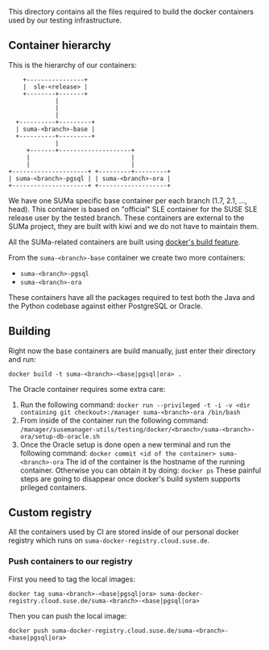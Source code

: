 This directory contains all the files required to build the docker containers
used by our testing infrastructure.

## Container hierarchy

This is the hierarchy of our containers:

```
    +----------------+
    |  sle-<release> |
    +--------+-------+
             |
             |
             |
  +----------+---------+
  | suma-<branch>-base |
  +----------+---------+
             |
     +-------+--------------------+
     |                            |
     |                            |
+---------------------+ +---------+---------+
| suma-<branch>-pgsql | | suma-<branch>-ora |
+---------------------+ +-------------------+
```

We have one SUMa specific base container per each branch (1.7, 2.1, ..., head).
This container is based on "official" SLE container for the SUSE SLE release
user by the tested branch. These containers are external to the SUMa project,
they are built with kiwi and we do not have to maintain them.

All the SUMa-related containers are built using
[docker's build feature](http://docs.docker.io/en/latest/use/builder/).

From the `suma-<branch>-base` container we create two more containers:

  * `suma-<branch>-pgsql`
  * `suma-<branch>-ora`

These containers have all the packages required to test both the Java and the
Python codebase against either PostgreSQL or Oracle.

## Building

Right now the base containers are build manually, just enter their directory and
run:
```
docker build -t suma-<branch>-<base|pgsql|ora> .
```

The Oracle container requires some extra care:
  1) Run the following command: `docker run --privileged -t -i -v <dir containing git checkout>:/manager suma-<branch>-ora /bin/bash`
  2) From inside of the container run the following command: `/manager/susemanager-utils/testing/docker/<branch>/suma-<branch>-ora/setup-db-oracle.sh`
  3) Once the Oracle setup is done open a new terminal and run the following command: `docker commit <id of the container> suma-<branch>-ora`
     The id of the container is the hostname of the running container. Otherwise you can obtain it by doing: `docker ps`
These painful steps are going to disappear once docker's build system supports prileged containers.

## Custom registry

All the containers used by CI are stored inside of our personal docker registry
which runs on `suma-docker-registry.cloud.suse.de`.

### Push containers to our registry

First you need to tag the local images:
```
docker tag suma-<branch>-<base|pgsql|ora> suma-docker-registry.cloud.suse.de/suma-<branch>-<base|pgsql|ora>
```

Then you can push the local image:
```
docker push suma-docker-registry.cloud.suse.de/suma-<branch>-<base|pgsql|ora>
```
